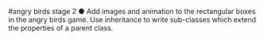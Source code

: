 #angry birds stage 2
● Add images and animation to the rectangular boxes in the angry birds game.
Use inheritance to write sub-classes which extend the properties of a parent class.